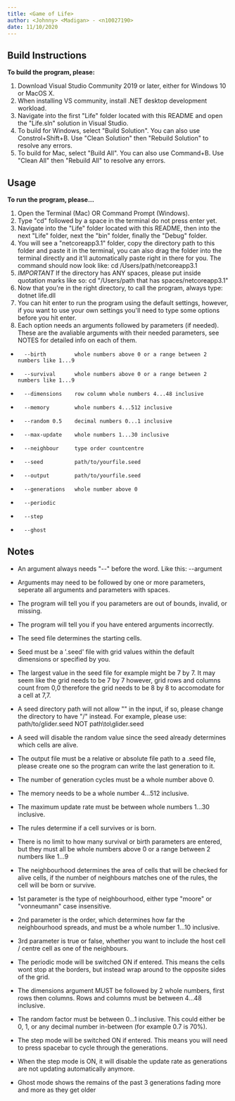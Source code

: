 ```yaml
---
title: <Game of Life>
author: <Johnny> <Madigan> - <n10027190>
date: 11/10/2020
---
```


## Build Instructions

**To build the program, please:**

1. Download Visual Studio Community 2019 or later, either for Windows 10 or MacOS X.
2. When installing VS community, install .NET desktop development workload.
3. Navigate into the first "Life" folder located with this README and open the "Life.sln" solution in Visual Studio. 
4. To build for Windows, select "Build Solution". You can also use Constrol+Shift+B. Use "Clean Solution" then "Rebuild Solution" to resolve any errors.
5. To build for Mac, select "Build All". You can also use Command+B. Use "Clean All" then "Rebuild All" to resolve any errors.

## Usage 

**To run the program, please...**

1. Open the Terminal (Mac) OR Command Prompt (Windows).
2. Type "cd" followed by a space in the terminal do not press enter yet.
3. Navigate into the "Life" folder located with this README, then into the next "Life" folder, next the "bin" folder, finally the "Debug" folder.
4. You will see a "netcoreapp3.1" folder, copy the directory path to this folder and paste it in the terminal, you can also drag the folder into the terminal directly and it'll automatically paste right in there for you. The command should now look like: cd /Users/path/netcoreapp3.1
5. *IMPORTANT* If the directory has ANY spaces, please put inside quotation marks like so: cd "/Users/path that has spaces/netcoreapp3.1"
6. Now that you're in the right directory, to call the program, always type: dotnet life.dll 
7. You can hit enter to run the program using the default settings, however, if you want to use your own settings you'll need to type some options before you hit enter. 
8. Each option needs an arguments followed by parameters (if needed). These are the avaliable arguments with their needed parameters, see NOTES for detailed info on each of them.

*       --birth         whole numbers above 0 or a range between 2 numbers like 1...9
*       --survival      whole numbers above 0 or a range between 2 numbers like 1...9
*       --dimensions    row column whole numbers 4...48 inclusive
*       --memory        whole numbers 4...512 inclusive
*       --random 0.5    decimal numbers 0...1 inclusive
*       --max-update    whole numbers 1...30 inclusive
*       --neighbour     type order countcentre
*       --seed          path/to/yourfile.seed
*       --output        path/to/yourfile.seed
*       --generations   whole number above 0
*       --periodic      
*       --step
*       --ghost

## Notes 

* An argument always needs "--" before the word. Like this: --argument
* Arguments may need to be followed by one or more parameters, seperate all arguments and parameters with spaces.
* The program will tell you if you parameters are out of bounds, invalid, or missing.
* The program will tell you if you have entered arguments incorrectly.

* The seed file determines the starting cells.
* Seed must be a '.seed' file with grid values within the default dimensions or specified by you.
* The largest value in the seed file for example might be 7 by 7. It may seem like the grid needs to be 7 by 7 however, grid rows and columns count from 0,0 therefore the grid needs to be 8 by 8 to accomodate for a cell at 7,7.
* A seed directory path will not allow "\" in the input, if so, please change the directory to have "/" instead. 
For example, please use: path/to/glider.seed NOT path\to\glider.seed
* A seed will disable the random value since the seed already determines which cells are alive.

* The output file must be a relative or absolute file path to a .seed file, please create one so the program can write the last generation to it.

* The number of generation cycles must be a whole number above 0.

*  The memory needs to be a whole number 4...512 inclusive.

* The maximum update rate must be between whole numbers 1...30 inclusive.

* The rules determine if a cell survives or is born. 
* There is no limit to how many survival or birth parameters are entered, but they must all be whole numbers above 0 or a range between 2 numbers like 1...9

* The neighbourhood determines the area of cells that will be checked for alive cells, if the number of neighbours matches one of the rules, the cell will be born or survive.
* 1st parameter is the type of neighbourhood, either type "moore" or "vonneumann" case insensitive.
* 2nd parameter is the order, which determines how far the neighbourhood spreads, and must be a whole number 1...10 inclusive.
* 3rd parameter is true or false, whether you want to include the host cell / centre cell as one of the neighbours.

* The periodic mode will be switched ON if entered. This means the cells wont stop at the borders, but instead wrap around to the opposite sides of the grid.

* The dimensions argument MUST be followed by 2 whole numbers, first rows then columns. Rows and columns must be between 4...48 inclusive.

* The random factor must be between 0...1 inclusive. This could either be 0, 1, or any decimal number in-between (for example 0.7 is 70%).

* The step mode will be switched ON if entered. This means you will need to press spacebar to cycle through the generations.
* When the step mode is ON, it will disable the update rate as generations are not updating automatically anymore.

*  Ghost mode shows the remains of the past 3 generations fading more and more as they get older